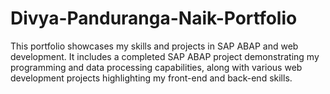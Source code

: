 # Divya-Panduranga-Naik-Portfolio
This portfolio showcases my skills and projects in SAP ABAP and web development. It includes a completed SAP ABAP project demonstrating my programming and data processing capabilities, along with various web development projects highlighting my front-end and back-end skills.
